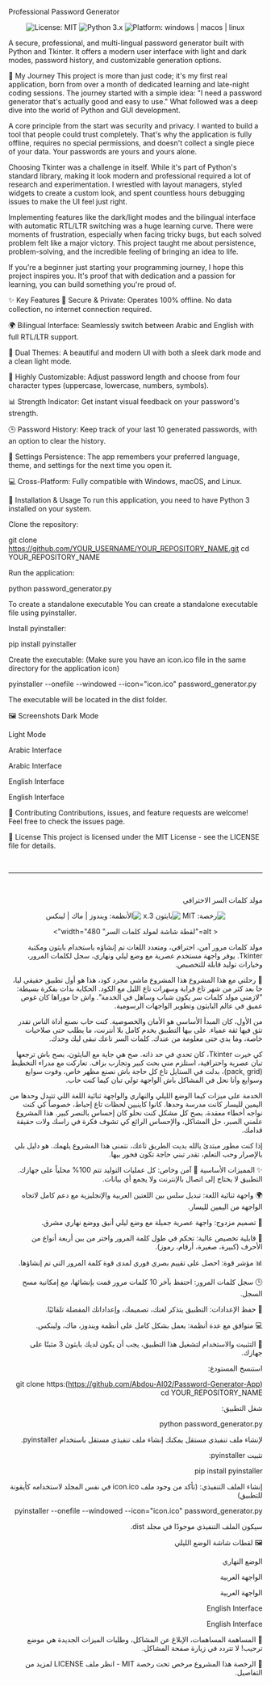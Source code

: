 Professional Password Generator
<p align="center">
<!-- Badges -->
<img src="https://img.shields.io/badge/License-MIT-yellow.svg" alt="License: MIT">
<img src="https://img.shields.io/badge/python-3.x-blue.svg" alt="Python 3.x">
<img src="https://img.shields.io/badge/platform-windows%20%7C%20macos%20%7C%20linux-lightgrey.svg" alt="Platform: windows | macos | linux">
</p>

<p align="center">
 <alt="Password Generator Screenshot" width="480">
</p>

A secure, professional, and multi-lingual password generator built with Python and Tkinter. It offers a modern user interface with light and dark modes, password history, and customizable generation options.

🌟 My Journey
This project is more than just code; it's my first real application, born from over a month of dedicated learning and late-night coding sessions. The journey started with a simple idea: "I need a password generator that's actually good and easy to use." What followed was a deep dive into the world of Python and GUI development.

A core principle from the start was security and privacy. I wanted to build a tool that people could trust completely. That's why the application is fully offline, requires no special permissions, and doesn't collect a single piece of your data. Your passwords are yours and yours alone.

Choosing Tkinter was a challenge in itself. While it's part of Python's standard library, making it look modern and professional required a lot of research and experimentation. I wrestled with layout managers, styled widgets to create a custom look, and spent countless hours debugging issues to make the UI feel just right.

Implementing features like the dark/light modes and the bilingual interface with automatic RTL/LTR switching was a huge learning curve. There were moments of frustration, especially when facing tricky bugs, but each solved problem felt like a major victory. This project taught me about persistence, problem-solving, and the incredible feeling of bringing an idea to life.

If you're a beginner just starting your programming journey, I hope this project inspires you. It's proof that with dedication and a passion for learning, you can build something you're proud of.

✨ Key Features
🔐 Secure & Private: Operates 100% offline. No data collection, no internet connection required.

🌍 Bilingual Interface: Seamlessly switch between Arabic and English with full RTL/LTR support.

🎨 Dual Themes: A beautiful and modern UI with both a sleek dark mode and a clean light mode.

🔧 Highly Customizable: Adjust password length and choose from four character types (uppercase, lowercase, numbers, symbols).

📊 Strength Indicator: Get instant visual feedback on your password's strength.

🕒 Password History: Keep track of your last 10 generated passwords, with an option to clear the history.

💾 Settings Persistence: The app remembers your preferred language, theme, and settings for the next time you open it.

💻 Cross-Platform: Fully compatible with Windows, macOS, and Linux.

🚀 Installation & Usage
To run this application, you need to have Python 3 installed on your system.

Clone the repository:

git clone https://github.com/YOUR_USERNAME/YOUR_REPOSITORY_NAME.git
cd YOUR_REPOSITORY_NAME

Run the application:

python password_generator.py

To create a standalone executable
You can create a standalone executable file using pyinstaller.

Install pyinstaller:

pip install pyinstaller

Create the executable:
(Make sure you have an icon.ico file in the same directory for the application icon)

pyinstaller --onefile --windowed --icon="icon.ico" password_generator.py

The executable will be located in the dist folder.

🖼️ Screenshots
Dark Mode

Light Mode





Arabic Interface

Arabic Interface





English Interface

English Interface

🤝 Contributing
Contributions, issues, and feature requests are welcome! Feel free to check the issues page.

📄 License
This project is licensed under the MIT License - see the LICENSE file for details.

<br>
<hr>
<br>

<div dir="rtl">

مولد كلمات السر الاحترافي
<p align="center">
<!-- Badges -->
<img src="https://img.shields.io/badge/License-MIT-yellow.svg" alt="رخصة: MIT">
<img src="https://img.shields.io/badge/python-3.x-blue.svg" alt="بايثون 3.x">
<img src="https://img.shields.io/badge/platform-windows%20%7C%20macos%20%7C%20linux-lightgrey.svg" alt="الأنظمة: ويندوز | ماك | لينكس">
</p>

<p align="center">
< alt="لقطة شاشة لمولد كلمات السر" width="480">
</p>

مولد كلمات مرور آمن، احترافي، ومتعدد اللغات تم إنشاؤه باستخدام بايثون ومكتبة Tkinter. يوفر واجهة مستخدم عصرية مع وضع ليلي ونهاري، سجل لكلمات المرور، وخيارات توليد قابلة للتخصيص.

🌟 رحلتي مع هذا المشروع
هذا المشروع ماشي مجرد كود، هذا هو أول تطبيق حقيقي ليا، جا بعد كثر من شهر تاع قراية وسهرات تاع الليل مع الكود. الحكاية بدات بفكرة بسيطة: "لازمني مولد كلمات سر يكون شباب وساهل في الخدمة". واش جا موراها كان غوص عميق في عالم البايثون وتطوير الواجهات الرسومية.

من الأول، كان المبدأ الأساسي هو الأمان والخصوصية. كنت حاب نصنع أداة الناس تقدر تثق فيها ثقة عمياء. على بيها التطبيق يخدم كامل بلا أنترنت، ما يطلب حتى صلاحيات خاصة، وما يدي حتى معلومة من عندك. كلمات السر تاعك تبقى ليك وحدك.

كي خيرت Tkinter، كان تحدي في حد ذاته. صح هي جاية مع البايثون، بصح باش ترجعها تبان عصرية واحترافية، استلزم مني بحث كبير وتجارب بزاف. تعاركت مع مدراء التخطيط (pack, grid)، بدلت في الستايل تاع كل حاجة باش نصنع مظهر خاص، وفوت سوايع وسوايع وأنا نحل في المشاكل باش الواجهة تولي تبان كيما كنت حاب.

الخدمة على ميزات كيما الوضع الليلي والنهاري والواجهة ثنائية اللغة اللي تتبدل وحدها من اليمين لليسار كانت مدرسة وحدها. كانوا كاينيين لحظات تاع إحباط، خصوصاً كي كنت نواجه أخطاء معقدة، بصح كل مشكل كنت نحلو كان إحساس بالنصر كبير. هذا المشروع علمني الصبر، حل المشاكل، والإحساس الرائع كي تشوف فكرة في راسك ولات حقيقة قدامك.

إذا كنت مطور مبتدئ يالله بديت الطريق تاعك، نتمنى هذا المشروع يلهمك. هو دليل بلي بالإصرار وحب التعلم، تقدر تبني حاجة تكون فخور بيها.

✨ المميزات الأساسية
🔐 آمن وخاص: كل عمليات التوليد تتم 100% محلياً على جهازك. التطبيق لا يحتاج إلى اتصال بالإنترنت ولا يجمع أي بيانات.

🌍 واجهة ثنائية اللغة: تبديل سلس بين اللغتين العربية والإنجليزية مع دعم كامل لاتجاه الواجهة من اليمين لليسار.

🎨 تصميم مزدوج: واجهة عصرية جميلة مع وضع ليلي أنيق ووضع نهاري مشرق.

🔧 قابلية تخصيص عالية: تحكم في طول كلمة المرور واختر من بين أربعة أنواع من الأحرف (كبيرة، صغيرة، أرقام، رموز).

📊 مؤشر قوة: احصل على تقييم بصري فوري لمدى قوة كلمة المرور التي تم إنشاؤها.

🕒 سجل كلمات المرور: احتفظ بآخر 10 كلمات مرور قمت بإنشائها، مع إمكانية مسح السجل.

💾 حفظ الإعدادات: التطبيق يتذكر لغتك، تصميمك، وإعداداتك المفضلة تلقائيًا.

💻 متوافق مع عدة أنظمة: يعمل بشكل كامل على أنظمة ويندوز، ماك، ولينكس.

🚀 التثبيت والاستخدام
لتشغيل هذا التطبيق، يجب أن يكون لديك بايثون 3 مثبتًا على جهازك.

استنسخ المستودع:

git clone https:(https://github.com/Abdou-AI02/Password-Generator-App)
cd YOUR_REPOSITORY_NAME

شغل التطبيق:

python password_generator.py

لإنشاء ملف تنفيذي مستقل
يمكنك إنشاء ملف تنفيذي مستقل باستخدام pyinstaller.

تثبيت pyinstaller:

pip install pyinstaller

إنشاء الملف التنفيذي:
(تأكد من وجود ملف icon.ico في نفس المجلد لاستخدامه كأيقونة للتطبيق)

pyinstaller --onefile --windowed --icon="icon.ico" password_generator.py

سيكون الملف التنفيذي موجودًا في مجلد dist.

🖼️ لقطات شاشة
الوضع الليلي

الوضع النهاري





الواجهة العربية

الواجهة العربية





English Interface

English Interface

🤝 المساهمة
المساهمات، الإبلاغ عن المشاكل، وطلبات الميزات الجديدة هي موضع ترحيب! لا تتردد في زيارة صفحة المشاكل.

📄 الرخصة
هذا المشروع مرخص تحت رخصة MIT - انظر ملف LICENSE لمزيد من التفاصيل.

</div>
